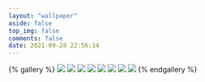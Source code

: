 ```yaml
---
layout: "wallpaper"
aside: false
top_img: false
comments: false
date: 2021-09-28 22:56:14
---
```


{% gallery %}
![](https://cdna.artstation.com/p/assets/images/images/025/680/012/large/jinhui-zhang-closeaaa.jpg)
![](https://cdnb.artstation.com/p/assets/images/images/025/680/011/large/jinhui-zhang-201995-141038.jpg)
![](https://cdnb.artstation.com/p/assets/images/images/025/680/013/large/jinhui-zhang-201995-141411.jpg)
![](https://cdnb.artstation.com/p/assets/images/images/025/680/015/large/jinhui-zhang-201995-141500.jpg)
![](https://cdna.artstation.com/p/assets/images/images/025/680/312/large/jinhui-zhang-018fa15b6933d0a801215c8fc69d08-jpg-2o.jpg)
![](https://cdnb.artstation.com/p/assets/images/images/025/680/313/large/jinhui-zhang-019cf15b6933d0a801215c8f6ea7da-jpg-2o.jpg)
![](https://cdnb.artstation.com/p/assets/images/images/025/680/315/large/jinhui-zhang-0148dc5b6933d0a801215c8fc6ed3a-jpg-2o.jpg)
![](https://cdna.artstation.com/p/assets/images/images/025/680/316/large/jinhui-zhang-0193aa5b6933d0a801206a35ecc171-jpg-2o.jpg)
{% endgallery %}

